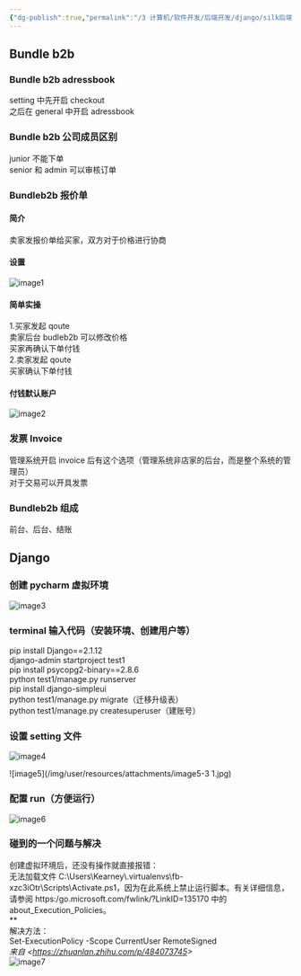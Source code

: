 ```yaml
---
{"dg-publish":true,"permalink":"/3 计算机/软件开发/后端开发/django/silk后端培训Django/20221024培训/","title":"20221024培训"}
---
```



## Bundle b2b
### Bundle b2b adressbook
setting 中先开启 checkout  
之后在 general 中开启 adressbook
### Bundle b2b 公司成员区别
junior 不能下单  
senior 和 admin 可以审核订单
### Bundleb2b 报价单
#### 简介
卖家发报价单给买家，双方对于价格进行协商
#### 设置
![image1](/img/user/resources/attachments/image1-64.png)
#### 简单实操
1.买家发起 qoute  
卖家后台 budleb2b 可以修改价格  
买家再确认下单付钱  
2.卖家发起 qoute  
买家确认下单付钱
#### 付钱默认账户
![image2](/img/user/resources/attachments/image2-36.png)
### 发票 Invoice
管理系统开启 invoice 后有这个选项（管理系统非店家的后台，而是整个系统的管理员）  
对于交易可以开具发票
### Bundleb2b 组成
前台、后台、结账

## Django
### 创建 pycharm 虚拟环境
![image3](/img/user/resources/attachments/image3-23.png)

### terminal 输入代码（安装环境、创建用户等）
pip install Django==2.1.12  
django-admin startproject test1  
pip install psycopg2-binary==2.8.6  
python test1/manage.py runserver  
pip install django-simpleui  
python test1/manage.py migrate（迁移升级表）  
python test1/manage.py createsuperuser（建账号）

### 设置 setting 文件
![image4](/img/user/resources/attachments/image4-17.png)

![image5](/img/user/resources/attachments/image5-3 1.jpg)

### 配置 run（方便运行）
![image6](/img/user/resources/attachments/image6-12.png)

### 碰到的一个问题与解决
创建虚拟环境后，还没有操作就直接报错：  
无法加载文件 C:\Users\Kearney\\.virtualenvs\fb-xzc3iOtr\Scripts\Activate.ps1，因为在此系统上禁止运行脚本。有关详细信息，请参阅 https:/go.microsoft.com/fwlink/?LinkID=135170 中的 about_Execution_Policies。  
**  
解决方法：  
Set-ExecutionPolicy -Scope CurrentUser RemoteSigned  
*来自 \<<https://zhuanlan.zhihu.com/p/484073745>\>*  
![image7](/img/user/resources/attachments/image7-8.png)